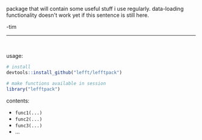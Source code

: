 package that will contain some useful stuff i use regularly. data-loading functionality doesn't work yet if this sentence is still here. 

-tim 

<hr><br>

usage: 

```r
# install 
devtools::install_github("lefft/lefftpack")

# make functions available in session
library("lefftpack")
```

contents: 

- `func1(...)`
- `func2(...)`
- `func3(...)`
- ...
